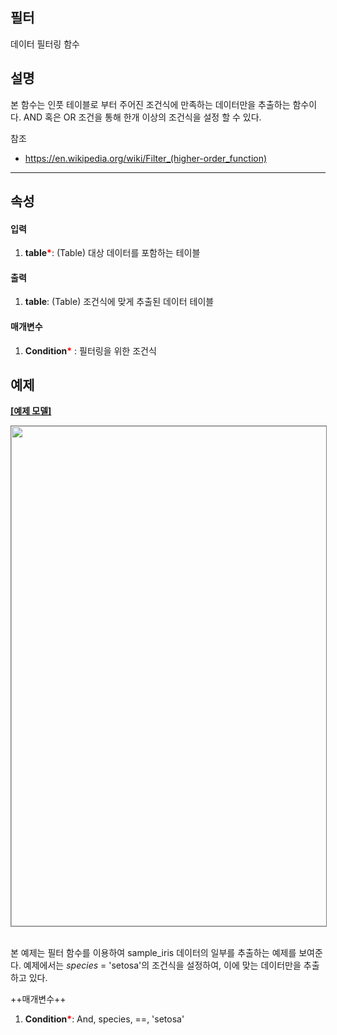 ## 필터

데이터 필터링 함수

## 설명

본 함수는 인풋 테이블로 부터 주어진 조건식에 만족하는 데이터만을 추출하는 함수이다. AND 혹은 OR 조건을 통해 한개 이상의 조건식을 설정 할 수 있다. 
 

참조
- <https://en.wikipedia.org/wiki/Filter_(higher-order_function)>

---

## 속성
#### 입력
1. **table**<b style="color:red">*</b>: (Table) 대상 데이터를 포함하는 테이블

#### 출력
1. **table**: (Table) 조건식에 맞게 추출된 데이터 테이블 

#### 매개변수
1. **Condition**<b style="color:red">*</b> : 필터링을 위한 조건식

## 예제

**<a href="/static/help/python/sample_model/filter.json" download>[예제 모델]</a>**

<img src="/static/help/python/sample_model_img/filter.PNG"  width="800px" style="border: 1px solid gray" >

<br>본 예제는 필터 함수를 이용하여 sample_iris 데이터의 일부를 추출하는 예제를 보여준다. 예제에서는 _species_ = 'setosa'의 조건식을 설정하여, 이에 맞는 데이터만을 추출하고 있다. 

++매개변수++
1. **Condition**<b style="color:red">*</b>: And, species, ==, 'setosa'
